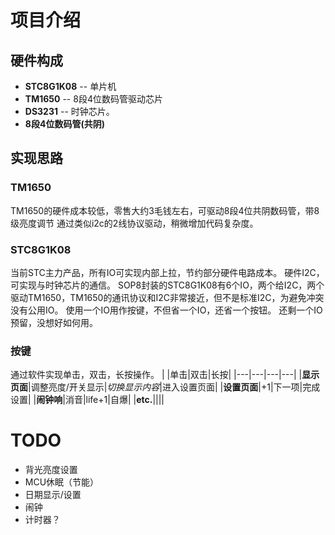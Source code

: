 # 项目介绍
## 硬件构成
- **STC8G1K08** -- 单片机
- **TM1650**  -- 8段4位数码管驱动芯片
- **DS3231**  -- 时钟芯片。
- **8段4位数码管(共阴)**

## 实现思路
### TM1650
TM1650的硬件成本较低，零售大约3毛钱左右，可驱动8段4位共阴数码管，带8级亮度调节
通过类似i2c的2线协议驱动，稍微增加代码复杂度。

### STC8G1K08
当前STC主力产品，所有IO可实现内部上拉，节约部分硬件电路成本。
硬件I2C，可实现与时钟芯片的通信。
SOP8封装的STC8G1K08有6个IO，两个给I2C，两个驱动TM1650，TM1650的通讯协议和I2C非常接近，但不是标准I2C，为避免冲突没有公用IO。
使用一个IO用作按键，不但省一个IO，还省一个按钮。
还剩一个IO预留，没想好如何用。

### 按键
通过软件实现单击，双击，长按操作。
| |单击|双击|长按|
|---|---|---|---|
|**显示页面**|调整亮度/开关显示|_切换显示内容_|进入设置页面|
|**设置页面**|+1|下一项|完成设置|
|**闹钟响**|消音|life+1|自爆|
|**etc.**||||


# TODO
- 背光亮度设置
- MCU休眠（节能）
- 日期显示/设置
- 闹钟
- 计时器？
